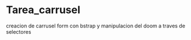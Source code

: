 # Tarea_carrusel
creacion de carrusel form con bstrap y manipulacion del doom a traves de selectores
